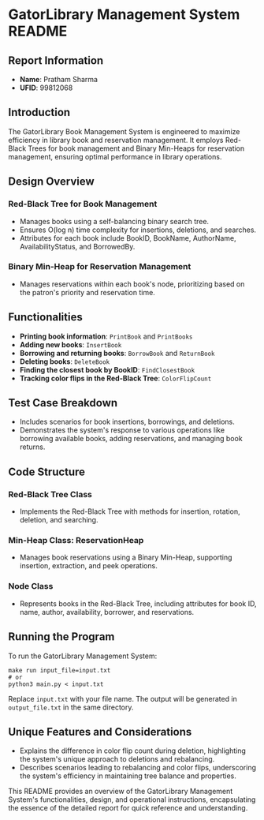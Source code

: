 # GatorLibrary Management System README

## Report Information
- **Name**: Pratham Sharma
- **UFID**: 99812068

## Introduction
The GatorLibrary Book Management System is engineered to maximize efficiency in library book and reservation management. It employs Red-Black Trees for book management and Binary Min-Heaps for reservation management, ensuring optimal performance in library operations.

## Design Overview
### Red-Black Tree for Book Management
- Manages books using a self-balancing binary search tree.
- Ensures O(log n) time complexity for insertions, deletions, and searches.
- Attributes for each book include BookID, BookName, AuthorName, AvailabilityStatus, and BorrowedBy.

### Binary Min-Heap for Reservation Management
- Manages reservations within each book's node, prioritizing based on the patron's priority and reservation time.

## Functionalities
- **Printing book information**: `PrintBook` and `PrintBooks`
- **Adding new books**: `InsertBook`
- **Borrowing and returning books**: `BorrowBook` and `ReturnBook`
- **Deleting books**: `DeleteBook`
- **Finding the closest book by BookID**: `FindClosestBook`
- **Tracking color flips in the Red-Black Tree**: `ColorFlipCount`

## Test Case Breakdown
- Includes scenarios for book insertions, borrowings, and deletions.
- Demonstrates the system's response to various operations like borrowing available books, adding reservations, and managing book returns.

## Code Structure
### Red-Black Tree Class
- Implements the Red-Black Tree with methods for insertion, rotation, deletion, and searching.
  
### Min-Heap Class: ReservationHeap
- Manages book reservations using a Binary Min-Heap, supporting insertion, extraction, and peek operations.

### Node Class
- Represents books in the Red-Black Tree, including attributes for book ID, name, author, availability, borrower, and reservations.

## Running the Program
To run the GatorLibrary Management System:
```shell
make run input_file=input.txt
# or
python3 main.py < input.txt
```
Replace `input.txt` with your file name. The output will be generated in `output_file.txt` in the same directory.

## Unique Features and Considerations
- Explains the difference in color flip count during deletion, highlighting the system's unique approach to deletions and rebalancing.
- Describes scenarios leading to rebalancing and color flips, underscoring the system's efficiency in maintaining tree balance and properties.

This README provides an overview of the GatorLibrary Management System's functionalities, design, and operational instructions, encapsulating the essence of the detailed report for quick reference and understanding.